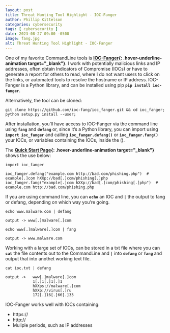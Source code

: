 ```yaml
---
layout: post
title: Threat Hunting Tool Highlight - IOC-Fanger
author: Phillip Kittelson
categories: cybersecurity
tags: [ cybersecurity ]
date: 2023-08-27 09:00 -0500
image: fang.jpg
alt: Threat Hunting Tool Highlight - IOC-Fanger
---
```



One of my favorite CommandLine tools is **[IOC-Fanger](https://github.com/ioc-fang/ioc-fanger){: .hover-underline-animation target="_blank"}**. I work with potentially malicious links and IP addresses, often obtain Indicators of Compromise (IOCs) or have to generate a report for others to read, where I do not want users to click on the links, or automated tools to resolve the hostname or IP address.
IOC-Fanger is a Python library, and can be installed using pip **`pip install ioc-fanger`**.

Alternatively, the tool can be cloned:
``` 
git clone https://github.com/ioc-fang/ioc_fanger.git && cd ioc_fanger;
python setup.py install --user;
```

After installation, you’ll have access to IOC-Fanger via the command line using **`fang`** and **`defang`** or, since it’s a Python library, you can import using **`import ioc_fanger`** and calling **`ioc_fanger.defang()`** or **`ioc_fanger.fang()`** your IOCs, or variables containing the IOCs, inside the ().

The **[Quick Start Page](https://ioc-fanger.hightower.space/quick-start/#installation){: .hover-underline-animation target="_blank"}** shows the use below:

```
import ioc_fanger

ioc_fanger.defang("example.com http://bad.com/phishing.php")  # example[.]com hXXp://bad[.]com/phishing[.]php
ioc_fanger.fang("example[.]com hXXp://bad[.]com/phishing[.]php")  # example.com http://bad.com/phishing.php
```
If you are using command line, you can **`echo`** an IOC and **`|`** the output to fang or defang, depending on which way you’re going.
```
echo www.malware.com | defang

output -> www[.]malware[.]com
```

```
echo www[.]malware[.]com | fang

output -> www.malware.com
```
Working with a large set of IOCs, can be stored in a txt file where you can **`cat`** the file contents out to the CommandLine and **`|`** into **`defang`** or **`fang`** and output that into anothet working text file.

```
cat ioc.txt | defang

output ->   www[.]malware[.]com
            1[.]1[.]1[.]1
            hXXps://malware[.]com
            hXXp://virus[.]ru
            172[.]16[.]66[.]33
```

IOC-Fanger works well with IOCs containing:
- https://
- http://
- Muliple periods, such as IP addresses